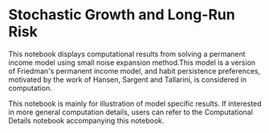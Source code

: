 # Stochastic Growth and Long-Run Risk 


This notebook displays computational results from solving a permanent income model using small noise expansion method.This model is a version of Friedman's permanent income model, and habit persistence preferences, motivated by the work of Hansen, Sargent and Tallarini, is considered in computation.

This notebook is mainly for illustration of model specific results. If interested in more general computation details, users can refer to the Computational Details notebook accompanying this notebook.


